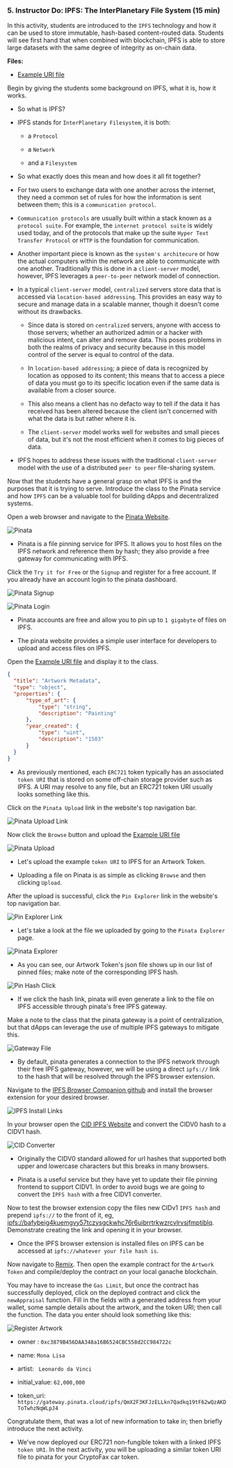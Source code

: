 ### 5. Instructor Do: IPFS: The InterPlanetary File System (15 min)

In this activity, students are introduced to the `IPFS` technology and how it can be used to store immutable, hash-based content-routed data. Students will see first hand that when combined with blockchain, IPFS is able to store large datasets with the same degree of integrity as on-chain data.

**Files:**

* [Example URI file](Activities/05_Ins_IPFS_The_InterPlanetary_File_System/Solved/example_uri.json)

Begin by giving the students some background on IPFS, what it is, how it works.

* So what is IPFS?

* IPFS stands for `InterPlanetary Filesystem`, it is both:

  * a `Protocol`

  * a `Network`

  * and a `Filesystem`

* So what exactly does this mean and how does it all fit together?

* For two users to exchange data with one another across the internet, they need a common set of rules for how the information is sent between them; this is a `communication protocol`.

* `Communication protocols` are usually built within a stack known as a `protocol suite`. For example, the `internet protocol suite` is widely used today, and of the protocols that make up the suite `Hyper Text Transfer Protocol` or `HTTP` is the foundation for communication.

* Another important piece is known as the `system's architecure` or how the actual computers within the network are able to communicate with one another. Traditionally this is done in a `client-server` model, however, IPFS leverages a `peer-to-peer` network model of connection.

* In a typical `client-server` model, `centralized` servers store data that is accessed via `location-based addressing`. This provides an easy way to secure and manage data in a scalable manner, though it doesn't come without its drawbacks.

  * Since data is stored on `centralized` servers, anyone with access to those servers; whether an authorized admin or a hacker with malicious intent, can alter and remove data. This poses problems in both the realms of privacy and security because in this model control of the server is equal to control of the data.

  * In `location-based addressing`; a piece of data is recognized by location as opposed to its content; this means that to access a piece of data you must go to its specific location even if the same data is available from a closer source.

  * This also means a client has no defacto way to tell if the data it has received has been altered because the client isn't concerned with what the data is but rather where it is.

  * The `client-server` model works well for websites and small pieces of data, but it's not the most efficient when it comes to big pieces of data.

* IPFS hopes to address these issues with the traditional `client-server` model with the use of a distributed `peer to peer` file-sharing system.

Now that the students have a general grasp on what IPFS is and the purposes that it is trying to serve. Introduce the class to the Pinata service and how `IPFS` can be a valuable tool for building dApps and decentralized systems.

Open a web browser and navigate to the [Pinata Website](https://pinata.cloud/).

![Pinata](Images/pinata.png)

* Pinata is a file pinning service for IPFS. It allows you to host files on the IPFS network and reference them by hash; they also provide a free gateway for communicating with IPFS.

Click the `Try it for Free` or the `Signup` and register for a free account. If you already have an account login to the pinata dashboard.

![Pinata Signup](Images/pinata_singup.png)

![Pinata Login](Images/pinata_login.png)

* Pinata accounts are free and allow you to pin up to `1 gigabyte` of files on IPFS.

* The pinata website provides a simple user interface for developers to upload and access files on IPFS.

Open the [Example URI file](Activities/05_Ins_IPFS_The_InterPlanetary_File_System/Solved/example_uri.json) and display it to the class.

```json
{
  "title": "Artwork Metadata",
  "type": "object",
  "properties": {
      "type_of_art": {
          "type": "string",
          "description": "Painting"
      },
      "year_created": {
          "type": "uint",
          "description": "1503"
      }
  }
}
```

* As previously mentioned, each `ERC721` token typically has an associated `token URI` that is stored on some off-chain storage provider such as IPFS. A URI may resolve to any file, but an ERC721 token URI usually looks something like this.

Click on the `Pinata Upload` link in the website's top navigation bar.

![Pinata Upload Link](Images/pinata_upload_link.png)

Now click the `Browse` button and upload the [Example URI file](Activities/05_Ins_IPFS_The_InterPlanetary_File_System/Solved/example_uri.json)

![Pinata Upload](Images/pinata_upload.png)

* Let's upload the example `token URI` to IPFS for an Artwork Token.

* Uploading a file on Pinata is as simple as clicking `Browse` and then clicking `Upload`.

After the upload is successful, click the `Pin Explorer` link in the website's top navigation bar.

![Pin Explorer Link](Images/pinata_pin_explorer_link.png)

* Let's take a look at the file we uploaded by going to the `Pinata Explorer` page.

![Pinata Explorer](Images/pinata_pin_explorer.png)

* As you can see, our Artwork Token's json file shows up in our list of pinned files; make note of the corresponding IPFS hash.

![Pin Hash Click](Images/pinata_pin_hash.png)

* If we click the hash link, pinata will even generate a link to the file on IPFS accessible through pinata's free IPFS gateway.

Make a note to the class that the pinata gateway is a point of centralization, but that dApps can leverage the use of multiple IPFS gateways to mitigate this.

![Gateway File](Images/pinata_gateway_file.png)

* By default, pinata generates a connection to the IPFS network through their free IPFS gateway, however, we will be using a direct `ipfs://` link to the hash that will be resolved through the IPFS browser extension.

Navigate to the [IPFS Browser Companion github](https://github.com/ipfs-shipyard/ipfs-companion) and install the browser extension for your desired browser.

  ![IPFS Install Links](../../Images/ipfs-browser-companion.png)

In your browser open the [CID IPFS Website](https://cid.ipfs.io) and convert the CIDV0 hash to a CIDV1 hash.

![CID Converter](../../Images/cid-converter.png)

* Originally the CIDV0 standard allowed for url hashes that supported both upper and lowercase characters but this breaks in many browsers.

* Pinata is a useful service but they have yet to update their file pinning frontend to support CIDV1. In order to avoid bugs we are going to convert the `IPFS hash` with a free CIDV1 converter.

Now to test the browser extension copy the files new CIDv1 `IPFS hash` and prepend `ipfs://` to the front of it, eg, [ipfs://bafybeig4kuemgvy57tczysgckwhc76r6uibrrtrkwzrcvlrvsjfmptiblq](ipfs://bafybeig4kuemgvy57tczysgckwhc76r6uibrrtrkwzrcvlrvsjfmptiblq). Demonstrate creating the link and opening it in your browser.

* Once the IPFS browser extension is installed files on IPFS can be accessed at `ipfs://whatever your file hash is`.

Now navigate to [Remix](http://remix.ethereum.org/). Then open the example contract for the `Artwork Token` and compile/deploy the contract on your local ganache blockchain.

You may have to increase the `Gas Limit`, but once the contract has successfully deployed, click on the deployed contract and click the `newAppraisal` function. Fill in the fields with a generated address from your wallet, some sample details about the artwork, and the token URI; then call the function. The data you enter should look something like this:

![Register Artwork](Images/remix_register_artwork.png)

* owner : `0xc3879B456DAA348a16B6524CBC558d2CC984722c`

* name: `Mona Lisa`

* artist: ` Leonardo da Vinci`

* initial_value: `62,000,000`

* token_uri: `https://gateway.pinata.cloud/ipfs/QmX2F3KFJzELLkn7Qadkq19tF62wQzAKDToTwhzNqWLpJ4`

Congratulate them, that was a lot of new information to take in; then briefly introduce the next activity.

* We've now deployed our ERC721 non-fungible token with a linked IPFS `token URI`. In the next activity, you will be uploading a similar token URI file to pinata for your CryptoFax car token.
